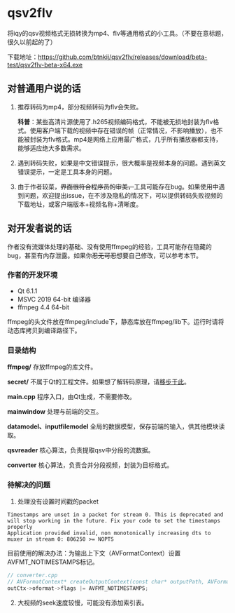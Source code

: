 # qsv2flv
将iqy的qsv视频格式无损转换为mp4、flv等通用格式的小工具。（不要在意标题，很久以前起的了）



下载地址：https://github.com/btnkij/qsv2flv/releases/download/beta-test/qsv2flv-beta-x64.exe

## 对普通用户说的话
1. 推荐转码为mp4，部分视频转码为flv会失败。
   
   **科普**：某些高清片源使用了.h265视频编码格式，不能被无损地封装为flv格式。使用客户端下载的视频中存在错误的帧（正常情况，不影响播放），也不能被封装为flv格式。mp4是网络上应用最广格式，几乎所有播放器都支持，能够适应绝大多数需求。

2. 遇到转码失败，如果是中文错误提示，很大概率是视频本身的问题。遇到英文错误提示，一定是工具本身的问题。

3. 由于作者较菜，<strike>界面很符合程序员的审美，</strike>工具可能存在bug。如果使用中遇到问题，欢迎提出issue，在不涉及隐私的情况下，可以提供转码失败视频的下载地址，或客户端版本+视频名称+清晰度。

## 对开发者说的话
作者没有流媒体处理的基础、没有使用ffmpeg的经验，工具可能存在隐藏的bug，甚至有内存泄露。如果你<strike>忍无可忍</strike>想要自己修改，可以参考本节。

### 作者的开发环境
* Qt 6.1.1
* MSVC 2019 64-bit 编译器
* ffmpeg 4.4 64-bit

ffmpeg的头文件放在ffmpeg/include下，静态库放在ffmpeg/lib下。运行时请将动态库拷贝到编译路径下。

### 目录结构
**ffmpeg/** 存放ffmpeg的库文件。

**secret/** 不属于Qt的工程文件。如果想了解转码原理，请[移步于此](https://github.com/btnkij/qsv2flv/tree/main/secret)。

**main.cpp** 程序入口，由Qt生成，不需要修改。

**mainwindow** 处理与前端的交互。

**datamodel、inputfilemodel** 全局的数据模型，保存前端的输入，供其他模块读取。

**qsvreader** 核心算法，负责提取qsv中分段的流数据。

**converter** 核心算法，负责合并分段视频，封装为目标格式。

### 待解决的问题
1. 处理没有设置时间戳的packet
```
Timestamps are unset in a packet for stream 0. This is deprecated and will stop working in the future. Fix your code to set the timestamps properly
Application provided invalid, non monotonically increasing dts to muxer in stream 0: 806250 >= NOPTS
```
目前使用的解决办法：为输出上下文（AVFormatContext）设置AVFMT_NOTIMESTAMPS标记。
```c++
// converter.cpp
// AVFormatContext* createOutputContext(const char* outputPath, AVFormatContext* inCtx);
outCtx->oformat->flags |= AVFMT_NOTIMESTAMPS;
```
2. 大视频的seek速度较慢，可能没有添加索引表。

